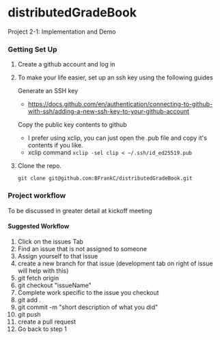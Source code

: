 # distributedGradeBook
Project 2-1: Implementation and Demo

### Getting Set Up ###
1. Create a github account and log in
2. To make your life easier, set up an ssh key using the following guides

    Generate an SSH key
    - https://docs.github.com/en/authentication/connecting-to-github-with-ssh/adding-a-new-ssh-key-to-your-github-account
    
    Copy the public key contents to github
    - I prefer using xclip, you can just open the .pub file and copy it's contents if you like.
    - xclip command `xclip -sel clip < ~/.ssh/id_ed25519.pub`

3. Clone the repo.

    `git clone git@github.com:BFrankC/distributedGradeBook.git`


### Project workflow ###
To be discussed in greater detail at kickoff meeting
#### Suggested Workflow ####
1. Click on the issues Tab
2. Find an issue that is not assigned to someone
3. Assign yourself to that issue 
4. create a new branch for that issue (development tab on right of issue will help with this)
5. git fetch origin
6. git checkout "issueName"
7. Complete work specific to the issue you checkout
8. git add . 
9. git commit -m "short description of what you did"
10. git push
11. create a pull request
11. Go back to step 1




